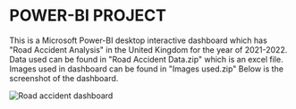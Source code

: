 # **POWER-BI PROJECT**

This is a Microsoft Power-BI desktop interactive dashboard which has "Road Accident Analysis" in the United Kingdom for the year of 2021-2022. Data used can be found in "Road Accident Data.zip" which is an excel file. Images used in dashboard can be found in "Images used.zip" Below is the screenshot of the dashboard.

![Road accident dashboard](https://github.com/dikshashub/Road-Accident-Power-BI-Report/assets/132251087/4e647f6e-f7aa-4f77-a787-2c70637669e2)

